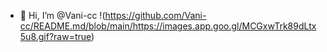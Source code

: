 - 👋 Hi, I’m @Vani-cc
!(https://github.com/Vani-cc/README.md/blob/main/https://images.app.goo.gl/MCGxwTrk89dLtx5u8.gif?raw=true)
<!---
Vani-cc/Vani-cc is a ✨ special ✨ repository because its `README.md` (this file) appears on your GitHub profile.
You can click the Preview link to take a look at your changes.
--->
